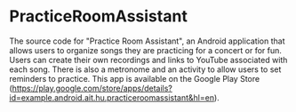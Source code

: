# PracticeRoomAssistant
The source code for "Practice Room Assistant", an Android application that allows users to organize songs they are practicing for a concert or for fun. Users can create their own recordings and links to YouTube associated with each song. There is also a metronome and an activity to allow users to set reminders to practice. This app is available on the Google Play Store (https://play.google.com/store/apps/details?id=example.android.ait.hu.practiceroomassistant&hl=en).
